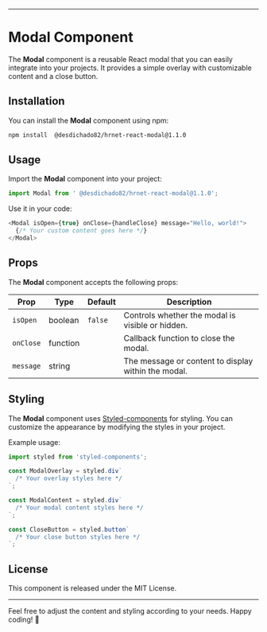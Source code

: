 
---

# Modal Component

The **Modal** component is a reusable React modal that you can easily integrate into your projects. It provides a simple overlay with customizable content and a close button.

## Installation

You can install the **Modal** component using npm:

```bash
npm install  @desdichado82/hrnet-react-modal@1.1.0
```

## Usage

Import the **Modal** component into your project:

```javascript
import Modal from ' @desdichado82/hrnet-react-modal@1.1.0';
```

Use it in your code:

```javascript
<Modal isOpen={true} onClose={handleClose} message="Hello, world!">
  {/* Your custom content goes here */}
</Modal>
```

## Props

The **Modal** component accepts the following props:

| Prop        | Type     | Default | Description                                                                 |
|-------------|----------|---------|-----------------------------------------------------------------------------|
| `isOpen`    | boolean  | `false` | Controls whether the modal is visible or hidden.                            |
| `onClose`   | function |         | Callback function to close the modal.                                      |
| `message`   | string   |         | The message or content to display within the modal.                         |

## Styling

The **Modal** component uses [Styled-components](https://styled-components.com/) for styling. You can customize the appearance by modifying the styles in your project.

Example usage:

```javascript
import styled from 'styled-components';

const ModalOverlay = styled.div`
  /* Your overlay styles here */
`;

const ModalContent = styled.div`
  /* Your modal content styles here */
`;

const CloseButton = styled.button`
  /* Your close button styles here */
`;
```

## License

This component is released under the MIT License.

---

Feel free to adjust the content and styling according to your needs. Happy coding! 🚀